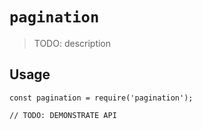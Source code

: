 # `pagination`

> TODO: description

## Usage

```
const pagination = require('pagination');

// TODO: DEMONSTRATE API
```
